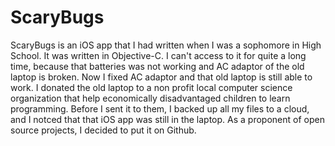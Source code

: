 # ScaryBugs
ScaryBugs is an iOS app that I had written when I was a sophomore in High School. It was written in Objective-C. I can't access to it for quite a long time, because that batteries was not working and AC adaptor of the old laptop is broken. Now I fixed AC adaptor and that old laptop is still able to work. I donated the old laptop to a non profit local computer science organization that help economically disadvantaged children to learn programming. Before I sent it to them, I backed up all my files to a cloud, and I notced that that iOS app was still in the laptop. As a proponent of open source projects, I decided to put it on Github.
